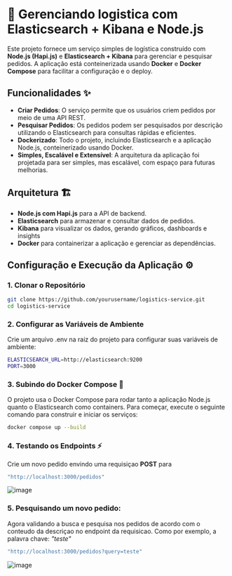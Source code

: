 # 🚚 Gerenciando logistica com Elasticsearch + Kibana e Node.js

Este projeto fornece um serviço simples de logística construído com **Node.js (Hapi.js)** e **Elasticsearch + Kibana** para gerenciar e pesquisar pedidos. 
A aplicação está conteinerizada usando **Docker** e **Docker Compose** para facilitar a configuração e o deploy.

## Funcionalidades ✨

- **Criar Pedidos**: O serviço permite que os usuários criem pedidos por meio de uma API REST.
- **Pesquisar Pedidos**: Os pedidos podem ser pesquisados por descrição utilizando o Elasticsearch para consultas rápidas e eficientes.
- **Dockerizado**: Todo o projeto, incluindo Elasticsearch e a aplicação Node.js, conteinerizado usando Docker.
- **Simples, Escalável e Extensível**: A arquitetura da aplicação foi projetada para ser simples, mas escalável, com espaço para futuras melhorias.

## Arquitetura 🏗️

- **Node.js com Hapi.js** para a API de backend.
- **Elasticsearch** para armazenar e consultar dados de pedidos.
- **Kibana** para visualizar os dados, gerando gráficos, dashboards e insights
- **Docker** para containerizar a aplicação e gerenciar as dependências.
  
## Configuração e Execução da Aplicação ⚙️

### 1. Clonar o Repositório

```bash
git clone https://github.com/yourusername/logistics-service.git
cd logistics-service
```

### 2. Configurar as Variáveis de Ambiente
Crie um arquivo .env na raiz do projeto para configurar suas variáveis de ambiente:

```bash
ELASTICSEARCH_URL=http://elasticsearch:9200
PORT=3000
```

### 3. Subindo do Docker Compose 🐳
O projeto usa o Docker Compose para rodar tanto a aplicação Node.js quanto o Elasticsearch como containers. Para começar, execute o seguinte comando para construir e iniciar os serviços:

```bash
docker compose up --build
```

### 4. Testando os Endpoints ⚡
Crie um novo pedido envindo uma requisiçao **POST** para 

```bash
"http://localhost:3000/pedidos"
```

![image](https://github.com/user-attachments/assets/9331e053-66b4-46e4-865e-511766254a69)

### 5. Pesquisando um novo pedido:
Agora validando a busca e pesquisa nos pedidos de acordo com o conteudo da descriçao no endpoint da requisicao. Como por exemplo, a palavra chave: *"teste"*

```bash
"http://localhost:3000/pedidos?query=teste"
```

![image](https://github.com/user-attachments/assets/cfee11ea-9a54-45be-936d-2aed2e17591b)



